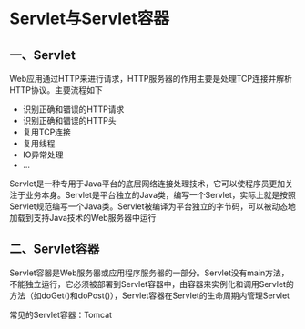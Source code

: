 # Servlet与Servlet容器

## 一、Servlet

Web应用通过HTTP来进行请求，HTTP服务器的作用主要是处理TCP连接并解析HTTP协议。主要流程如下

- 识别正确和错误的HTTP请求
- 识别正确和错误的HTTP头
- 复用TCP连接
- 复用线程
- IO异常处理
- ...

Servlet是一种专用于Java平台的底层网络连接处理技术，它可以使程序员更加关注于业务本身。Servlet是平台独立的Java类，编写一个Servlet，实际上就是按照Servlet规范编写一个Java类。Servlet被编译为平台独立的字节码，可以被动态地加载到支持Java技术的Web服务器中运行

## 二、Servlet容器

Servlet容器是Web服务器或应用程序服务器的一部分。Servlet没有main方法，不能独立运行，它必须被部署到Servlet容器中，由容器来实例化和调用Servlet的方法（如doGet()和doPost()），Servlet容器在Servlet的生命周期内管理Servlet

常见的Servlet容器：Tomcat

